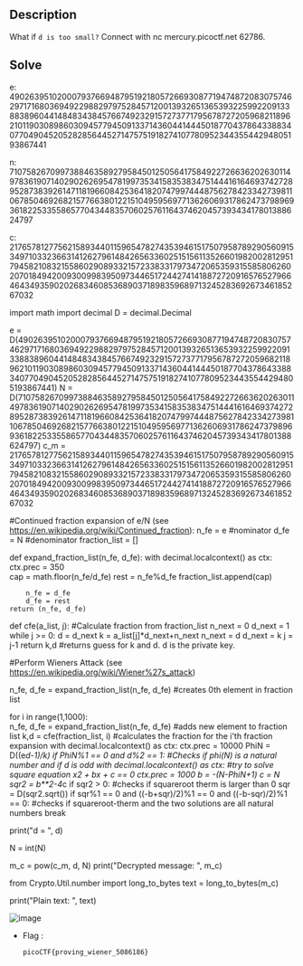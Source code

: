 ## Description

What if `d is too small?` Connect with nc mercury.picoctf.net 62786.

## Solve

e: 49026395102000793766948795192180572669308771947487208307574629717168036949229882979752845712001393265136539322599220913388389604414848343845766749232915727377179567872720596821189621011903089860309457794509133714360441444501877043786433883407704904520528285644527147575191827410778095234435544294805193867441

n: 71075826709973884635892795845012505641758492272663620263011497836190714029026269547819973534158353834751444161646937427289528738392614711819660842536418207479974448756278423342739811067850469268215776638012215104959569771362606931786247379896936182253355865770434483570602576116437462045739343417801388624797

c: 21765781277562158934401159654782743539461517507958789290560915349710332366314126279614842656336025151561135266019820028129517945821083215586029089332157233833179734720653593155858062602070184942009300998395097344651724427414188727209165765279664643493590202683460853689037189835968971324528369267346185267032

import math
import decimal
D = decimal.Decimal

e = D(49026395102000793766948795192180572669308771947487208307574629717168036949229882979752845712001393265136539322599220913388389604414848343845766749232915727377179567872720596821189621011903089860309457794509133714360441444501877043786433883407704904520528285644527147575191827410778095234435544294805193867441)
N = D(71075826709973884635892795845012505641758492272663620263011497836190714029026269547819973534158353834751444161646937427289528738392614711819660842536418207479974448756278423342739811067850469268215776638012215104959569771362606931786247379896936182253355865770434483570602576116437462045739343417801388624797)
c_m = 21765781277562158934401159654782743539461517507958789290560915349710332366314126279614842656336025151561135266019820028129517945821083215586029089332157233833179734720653593155858062602070184942009300998395097344651724427414188727209165765279664643493590202683460853689037189835968971324528369267346185267032

#Continued fraction expansion of e/N (see https://en.wikipedia.org/wiki/Continued_fraction):
n_fe = e #nominator
d_fe = N #denominator
fraction_list = []

def expand_fraction_list(n_fe, d_fe):
    with decimal.localcontext() as ctx:
        ctx.prec = 350    
        cap = math.floor(n_fe/d_fe)
        rest = n_fe%d_fe
        fraction_list.append(cap)
        
        n_fe = d_fe
        d_fe = rest
    return (n_fe, d_fe)

def cfe(a_list, j): #Calculate fraction from fraction_list
    n_next = 0
    d_next = 1
    while j >= 0:
        d = d_next
        k = a_list[j]*d_next+n_next
        n_next = d
        d_next = k
        j = j-1
    return k,d #returns guess for k and d. d is the private key.




#Perform Wieners Attack (see https://en.wikipedia.org/wiki/Wiener%27s_attack)

n_fe, d_fe = expand_fraction_list(n_fe, d_fe) #creates 0th element in fraction list

for i in range(1,1000):   
    n_fe, d_fe = expand_fraction_list(n_fe, d_fe) #adds new element to fraction list
    k,d = cfe(fraction_list, i) #calculates the fraction for the i'th fraction expansion
    with decimal.localcontext() as ctx:
        ctx.prec = 10000
        PhiN = D((e*d-1)/k)
        if PhiN%1 == 0 and d%2 == 1: #Checks if phi(N) is a natural number and if d is odd
            with decimal.localcontext() as ctx: #try to solve square equation x2 + bx + c == 0
                ctx.prec = 1000
                b = -(N-PhiN+1)
                c = N
                sqr2 = b**2-4*c
                if sqr2 > 0: #checks if squareroot therm is larger than 0
                    sqr = D(sqr2.sqrt())
                    if sqr%1 == 0 and ((-b+sqr)/2)%1 == 0 and ((-b-sqr)/2)%1 == 0: #checks if squareroot-therm and the two solutions are all natural numbers
                        break

print("d = ", d)            

N = int(N)

m_c = pow(c_m, d, N)
print("Decrypted message: ", m_c)

from Crypto.Util.number import long_to_bytes
text = long_to_bytes(m_c)

print("Plain text: ", text)

![image](https://github.com/user-attachments/assets/5f4f7268-d4f0-4df7-b158-da40f5068966)

- Flag :

  `
  picoCTF{proving_wiener_5086186}
  `
